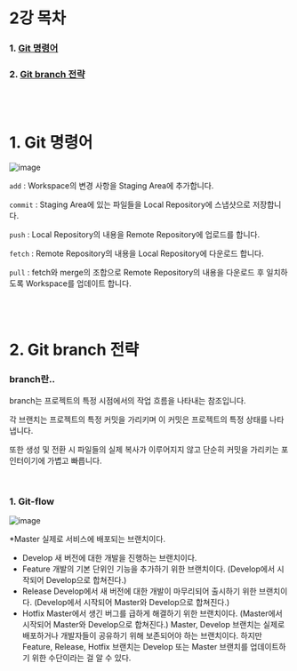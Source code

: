 <h1>2강 목차</h1>

### 1. [Git 명령어](#1-Git-명령어-1)
### 2. [Git branch 전략](#2-Git-전략-1)

<br><br>

<h1>1. Git 명령어</h1>
                
![image](https://github.com/JustBasicPro/Study/assets/38283489/c4de1fd9-0264-4fbc-b12a-f59b4a87bf70)

``` add ```  : Workspace의 변경 사항을 Staging Area에 추가합니다.

``` commit ```  : Staging Area에 있는 파일들을 Local Repository에 스냅샷으로 저장합니다.

``` push ```  : Local Repository의 내용을 Remote Repository에 업로드를 합니다.

``` fetch ```  : Remote Repository의 내용을 Local Repository에 다운로드 합니다.

``` pull ```  : fetch와 merge의 조합으로 Remote Repository의 내용을 다운로드 후 일치하도록 Workspace를 업데이트 합니다.

<br><br>

<h1>2. Git branch 전략</h1>

<h3>branch란..</h3>

branch는 프로젝트의 특정 시점에서의 작업 흐름을 나타내는 참조입니다.

각 브랜치는 프로젝트의 특정 커밋을 가리키며 이 커밋은 프로젝트의 특정 상태를 나타냅니다.

또한 생성 및 전환 시 파일들의 실제 복사가 이루어지지 않고 단순히 커밋을 가리키는 포인터이기에 가볍고 빠릅니다.

<br>

<h3>1. Git-flow</h3>

![image](https://github.com/JustBasicPro/Study/assets/38283489/8f141312-25c6-40df-bbbc-6e0ea30e1d23)

*Master
 실제로 서비스에 배포되는 브랜치이다.
* Develop
 새 버전에 대한 개발을 진행하는 브랜치이다.
* Feature
 개발의 기본 단위인 기능을 추가하기 위한 브랜치이다.
(Develop에서 시작되어 Develop으로 합쳐진다.)
* Release
 Develop에서 새 버전에 대한 개발이 마무리되어 출시하기 위한 브랜치이다.
(Develop에서 시작되어 Master와 Develop으로 합쳐진다.)
* Hotfix
 Master에서 생긴 버그를 급하게 해결하기 위한 브랜치이다.
(Master에서 시작되어 Master와 Develop으로 합쳐진다.)
Master, Develop 브랜치는 실제로 배포하거나 개발자들이 공유하기 위해 보존되어야 하는 브랜치이다. 하지만 Feature, Release, Hotfix 브랜치는 Develop 또는 Master 브랜치를 업데이트하기 위한 수단이라는 걸 알 수 있다.




